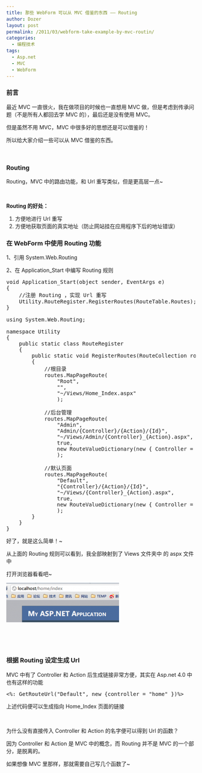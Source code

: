 ```yaml
---
title: 那些 WebForm 可以从 MVC 借鉴的东西 —— Routing
author: Dozer
layout: post
permalink: /2011/03/webform-take-example-by-mvc-routin/
categories:
  - 编程技术
tags:
  - Asp.net
  - MVC
  - WebForm
---
```


### <span id="i">前言</span>

最近 MVC 一直很火，我在做项目的时候也一直想用 MVC 做，但是考虑到传承问题（不是所有人都回去学 MVC 的），最后还是没有使用 MVC。

但是虽然不用 MVC，MVC 中很多好的思想还是可以借鉴的！

所以给大家介绍一些可以从 MVC 借鉴的东西。

&nbsp;

### <span id="Routing">Routing</span>

Routing，MVC 中的路由功能，和 Url 重写类似，但是更高层一点~

&nbsp;

**Routing 的好处：**

1.  方便地进行 Url 重写
2.  方便地获取页面的真实地址（防止网站挂在应用程序下后的地址错误）

<!--more-->

### <span id="_WebForm_Routing">在 WebForm 中使用 Routing 功能</span>

1、引用 System.Web.Routing

2、在 Application_Start 中编写 Routing 规则

<pre class="brush:csharp">void Application_Start(object sender, EventArgs e)
{
    //注册 Routing ，实现 Url 重写
    Utility.RouteRegister.RegisterRoutes(RouteTable.Routes);
}

using System.Web.Routing;

namespace Utility
{
    public static class RouteRegister
    {
        public static void RegisterRoutes(RouteCollection routes)
        {
            //根目录
            routes.MapPageRoute(
                "Root",
                "",
                "~/Views/Home_Index.aspx"
                );

            //后台管理
            routes.MapPageRoute(
                "Admin",
                "Admin/{Controller}/{Action}/{Id}",
                "~/Views/Admin/{Controller}_{Action}.aspx",
                true,
                new RouteValueDictionary(new { Controller = "Home", Action = "Index", Id = "" })
                );

            //默认页面
            routes.MapPageRoute(
                "Default",
                "{Controller}/{Action}/{Id}",
                "~/Views/{Controller}_{Action}.aspx",
                true,
                new RouteValueDictionary(new { Controller = "Home", Action = "Index", Id = "" })
                );
        }
    }
}</pre>

好了，就是这么简单！~

从上面的 Routing 规则可以看到，我全部映射到了 Views 文件夹中 的 aspx 文件中

打开浏览器看看吧~

[<img class="alignnone size-medium wp-image-249" title="routing" alt="" src="/uploads/2011/03/routing-300x105.png" width="300" height="105" />][1]

&nbsp;

&nbsp;

### <span id="_Routing_Url">根据 Routing 设定生成 Url</span>

MVC 中有了 Controller 和 Action 后生成链接非常方便，其实在 Asp.net 4.0 中也有这样的功能

<pre class="brush:xml">&lt;%: GetRouteUrl("Default", new {controller = "home" })%&gt;</pre>

上述代码便可以生成指向 Home_Index 页面的链接

&nbsp;

为什么没有直接传入 Controller 和 Action 的名字便可以得到 Url 的函数？

因为 Controller 和 Action 是 MVC 中的概念，而 Routing 并不是 MVC 的一个部分，是脱离的。

如果想像 MVC 里那样，那就需要自己写几个函数了~

 [1]: /uploads/2011/03/routing.png

